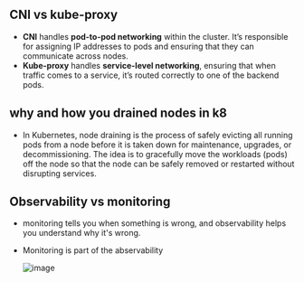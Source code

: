 ## CNI vs kube-proxy
- **CNI** handles **pod-to-pod networking** within the cluster. It’s responsible for assigning IP addresses to pods and ensuring that they can communicate across nodes.
- **Kube-proxy** handles **service-level networking**, ensuring that when traffic comes to a service, it’s routed correctly to one of the backend pods.
## why and how you drained nodes in k8
- In Kubernetes, node draining is the process of safely evicting all running pods from a node before it is taken down for maintenance, upgrades, or decommissioning. The idea is to gracefully move the workloads (pods) off the node so that the node can be safely removed or restarted without disrupting services.

## Observability vs monitoring
-  monitoring tells you when something is wrong, and observability helps you understand why it's wrong.
-  Monitoring is part of the abservability
  
   ![image](https://github.com/user-attachments/assets/99bcb248-8be8-4159-ac58-439118c0412e)

